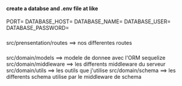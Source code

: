 
#### create a databse and .env file at  like

PORT=
DATABASE_HOST=
DATABASE_NAME=
DATABASE_USER=
DATABASE_PASSWORD=

### 
src/prensentation/routes   ==> nos differentes routes

###
src/domain/models ==> modele de donnee avec l'ORM sequelize
src/domain/middleware ==> les differents middleware du serveur
src/domain/utils ==> les outils que j'utilise
src/domain/schema ==> les differents schema utilise par le middleware de schema